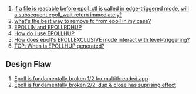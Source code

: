  1. [If a file is readable before epoll_ctl is called in edge-triggered mode, will a subsequent epoll_wait return immediately?][1]
 2. [what's the best way to remove fd from epoll in my case?][2]
 3. [EPOLLIN and EPOLLRDHUP][3]
 4. [How do I use EPOLLHUP][4]
 5. [How does epoll's EPOLLEXCLUSIVE mode interact with level-triggering?][5]
 6. [TCP: When is EPOLLHUP generated?][6]
 
## Design Flaw

 1. [Epoll is fundamentally broken 1/2 for multithreaded app][7]
 2. [Epoll is fundamentally broken 2/2: dup & close has suprising effect][8]
 
[1]: https://stackoverflow.com/questions/12920243/if-a-file-is-readable-before-epoll-ctl-is-called-in-edge-triggered-mode-will-a
[2]: https://stackoverflow.com/questions/21255784/whats-the-best-way-to-remove-fd-from-epoll-in-my-case
[3]: https://stackoverflow.com/questions/16473393/given-any-epoll-tcp-socket-event-if-epollrdhup-0-and-epollin-1-is-a-subsequent
[4]: https://stackoverflow.com/questions/6437879/how-do-i-use-epollhup/6438173
[5]: https://stackoverflow.com/questions/41582560/how-does-epolls-epollexclusive-mode-interact-with-level-triggering
[6]: https://stackoverflow.com/questions/52976152/tcp-when-is-epollhup-generated
[7]: https://idea.popcount.org/2017-02-20-epoll-is-fundamentally-broken-12/
[8]: https://idea.popcount.org/2017-03-20-epoll-is-fundamentally-broken-22/
